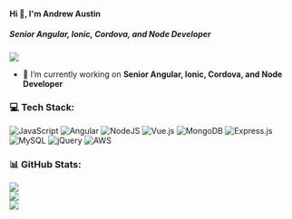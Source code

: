 #### Hi 👋, I'm Andrew Austin
##### **Senior Angular, Ionic, Cordova, and Node Developer**
[![](https://visitcount.itsvg.in/api?id=wand1252&icon=0&color=1)](https://visitcount.itsvg.in)

- 🔭 I’m currently working on **Senior Angular, Ionic, Cordova, and Node Developer**


### 💻 Tech Stack:
![JavaScript](https://img.shields.io/badge/javascript-%23323330.svg?style=flat&logo=javascript&logoColor=%23F7DF1E) ![Angular](https://img.shields.io/badge/angular-%23DD0031.svg?style=flat&logo=angular&logoColor=white) ![NodeJS](https://img.shields.io/badge/node.js-6DA55F?style=flat&logo=node.js&logoColor=white) ![Vue.js](https://img.shields.io/badge/vuejs-%2335495e.svg?style=flat&logo=vuedotjs&logoColor=%234FC08D) ![MongoDB](https://img.shields.io/badge/MongoDB-%234ea94b.svg?style=flat&logo=mongodb&logoColor=white) ![Express.js](https://img.shields.io/badge/express.js-%23404d59.svg?style=flat&logo=express&logoColor=%2361DAFB) ![MySQL](https://img.shields.io/badge/mysql-%2300f.svg?style=flat&logo=mysql&logoColor=white) ![jQuery](https://img.shields.io/badge/jquery-%230769AD.svg?style=flat&logo=jquery&logoColor=white) ![AWS](https://img.shields.io/badge/AWS-%23FF9900.svg?style=flat&logo=amazon-aws&logoColor=white)
### 📊 GitHub Stats:
![](https://github-readme-stats.vercel.app/api?username=wand1252&theme=gruvbox&hide_border=false&include_all_commits=true&count_private=false)<br/>
![](https://github-readme-streak-stats.herokuapp.com/?user=wand1252&theme=gruvbox&hide_border=false)<br/>
![](https://github-readme-stats.vercel.app/api/top-langs/?username=wand1252&theme=gruvbox&hide_border=false&include_all_commits=true&count_private=false&layout=compact)


